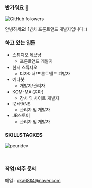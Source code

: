 ### 반가워요 👋
<p><img alt="GitHub followers" src="https://img.shields.io/github/followers/peuridev?style=social"></p>
안녕하세요! 1년차 프론트앤드 개발자입니다 :)

### 하고 있는 일들
- 스튜디오 데브냥
  - 프론트앤드 개발자
- 한시 스튜디오
  - 디자이너/프론트앤드 개발자
- 예나봇
  - 개발자/관리자
- KOM-MA (콤마)
  - 강사 및 사이트 개발자
- IZ*FANS
  - 관리자 및 개발자
- JB스토어
  - 관리자 및 개발자

### SKILLSTACKES
<p><img align="center" src="https://github-readme-stats.vercel.app/api/top-langs?username=peuridev&show_icons=true&locale=en&layout=compact" alt="peuridev" /></p><br /> 

### 작업/외주 문의
메일 : gka6884@naver.com
